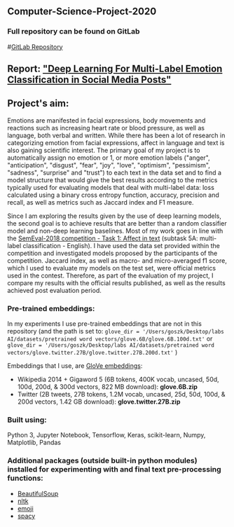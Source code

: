 ## Computer-Science-Project-2020

### Full repository can be found on GitLab
#[GitLab Repository](https://gitlab.doc.gold.ac.uk/mzdun001/Computer-Science-Project-2020)

## Report: ["Deep Learning For Multi-Label Emotion Classification in Social Media Posts"](https://drive.google.com/file/d/1BpnTVBu1XYKJj-0GdWmxxM6iWVv6STsb/view?usp=sharing)

## Project's aim:
Emotions are manifested in facial expressions, body movements and reactions such
as increasing heart rate or blood pressure, as well as language, both verbal and written. While there has been a lot of 
research in categorizing emotion from facial expressions, affect in language and text is also gaining scientific interest.
The primary goal of my project is to automatically assign no emotion or 1, or
more emotion labels ("anger", "anticipation", "disgust", "fear", "joy", "love", "optimism", "pessimism", "sadness", "surprise" and "trust") to each text in the data set and
to find a model structure that would give the best results according to the metrics
typically used for evaluating models that deal with multi-label data: loss calculated
using a binary cross entropy function, accuracy, precision and recall, as well as metrics such as Jaccard index and F1 measure.

Since I am exploring the results given by the use of deep
learning models, the second goal is to achieve results that are better than a random
classifier model and non-deep learning baselines.
Most of my work goes in line with the [SemEval-2018 competition - Task
1: Affect in text](https://competitions.codalab.org/competitions/17751#learn_the_details) (subtask 5A: multi-label classification - English). I have used the
data set provided within the competition and investigated models proposed by the
participants of the competition. Jaccard index, as well as macro- and micro-averaged
f1 score, which I used to evaluate my models on the test set, were official metrics
used in the contest. Therefore, as part of the evaluation of my project, I compare
my results with the official results published, as well as the results achieved post
evaluation period.

### Pre-trained embeddings:
In my experiments I use pre-trained embeddings that are not in this repository 
(and the path is set to:
` glove_dir = '/Users/goszk/Desktop/labs AI/datasets/pretrained word vectors/glove.6B/glove.6B.100d.txt' ` 
or
` glove_dir = '/Users/goszk/Desktop/labs AI/datasets/pretrained word vectors/glove.twitter.27B/glove.twitter.27B.200d.txt' ` )

Embeddings that I use, are [GloVe embeddings](https://nlp.stanford.edu/projects/glove/):
- Wikipedia 2014 + Gigaword 5 (6B tokens, 400K vocab, uncased, 50d, 100d, 200d, & 300d vectors, 822 MB download): **glove.6B.zip**
- Twitter (2B tweets, 27B tokens, 1.2M vocab, uncased, 25d, 50d, 100d, & 200d vectors, 1.42 GB download): **glove.twitter.27B.zip**

### Built using:
Python 3, Jupyter Notebook, Tensorflow, Keras, scikit-learn, Numpy, Matplotlib, Pandas

### Additional packages (outside built-in python modules) installed for experimenting with and final text pre-processing functions:
- [BeautifulSoup](https://pypi.org/project/beautifulsoup4/)
- [nltk](https://pypi.org/project/nltk/)
- [emoji](https://pypi.org/project/emoji/)
- [spacy](https://pypi.org/project/spacy/)



